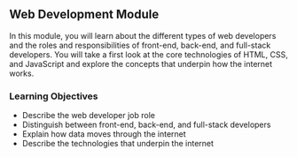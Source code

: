 ## Web Development Module

In this module, you will learn about the different types of web developers and the roles and responsibilities of front-end, back-end, and full-stack developers. You will take a first look at the core technologies of HTML, CSS, and JavaScript and explore the concepts that underpin how the internet works.

### Learning Objectives

- Describe the web developer job role
- Distinguish between front-end, back-end, and full-stack developers
- Explain how data moves through the internet
- Describe the technologies that underpin the internet



